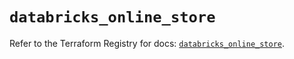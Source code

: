 # `databricks_online_store`

Refer to the Terraform Registry for docs: [`databricks_online_store`](https://registry.terraform.io/providers/databricks/databricks/1.94.0/docs/resources/online_store).
